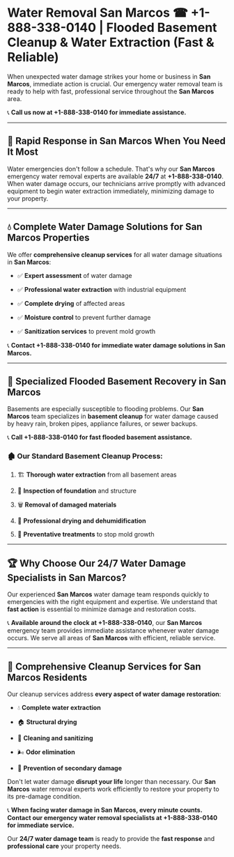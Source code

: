 # Water Removal San Marcos ☎ +1-888-338-0140 | Flooded Basement Cleanup & Water Extraction (Fast & Reliable)

When unexpected water damage strikes your home or business in **San Marcos**, immediate action is crucial. Our emergency water removal team is ready to help with fast, professional service throughout the **San Marcos** area. 

📞 **Call us now at +1-888-338-0140 for immediate assistance.**
---
## 🚀 Rapid Response in San Marcos When You Need It Most
Water emergencies don't follow a schedule. That's why our **San Marcos** emergency water removal experts are available **24/7** at **+1-888-338-0140**. When water damage occurs, our technicians arrive promptly with advanced equipment to begin water extraction immediately, minimizing damage to your property.
---
## 💧 Complete Water Damage Solutions for San Marcos Properties
We offer **comprehensive cleanup services** for all water damage situations in **San Marcos**:
- ✅ **Expert assessment** of water damage  
- ✅ **Professional water extraction** with industrial equipment  
- ✅ **Complete drying** of affected areas  
- ✅ **Moisture control** to prevent further damage  
- ✅ **Sanitization services** to prevent mold growth  
📞 **Contact +1-888-338-0140 for immediate water damage solutions in San Marcos.**
---
## 🌊 Specialized Flooded Basement Recovery in San Marcos
Basements are especially susceptible to flooding problems. Our **San Marcos** team specializes in **basement cleanup** for water damage caused by heavy rain, broken pipes, appliance failures, or sewer backups. 
📞 **Call +1-888-338-0140 for fast flooded basement assistance.**
### 🏚️ Our Standard Basement Cleanup Process:
1. 🏗️ **Thorough water extraction** from all basement areas  
2. 🔎 **Inspection of foundation** and structure  
3. 🗑️ **Removal of damaged materials**  
4. 💨 **Professional drying and dehumidification**  
5. 🚫 **Preventative treatments** to stop mold growth  
---
## 🏆 Why Choose Our 24/7 Water Damage Specialists in San Marcos?
Our experienced **San Marcos** water damage team responds quickly to emergencies with the right equipment and expertise. We understand that **fast action** is essential to minimize damage and restoration costs.
📞 **Available around the clock at +1-888-338-0140**, our **San Marcos** emergency team provides immediate assistance whenever water damage occurs. We serve all areas of **San Marcos** with efficient, reliable service.
---
## 🧹 Comprehensive Cleanup Services for San Marcos Residents
Our cleanup services address **every aspect of water damage restoration**:
- 💧 **Complete water extraction**  
- 🏠 **Structural drying**  
- 🧼 **Cleaning and sanitizing**  
- 🌬️ **Odor elimination**  
- 🚫 **Prevention of secondary damage**  
Don't let water damage **disrupt your life** longer than necessary. Our **San Marcos** water removal experts work efficiently to restore your property to its pre-damage condition.
📞 **When facing water damage in San Marcos, every minute counts. Contact our emergency water removal specialists at +1-888-338-0140 for immediate service.**
Our **24/7 water damage team** is ready to provide the **fast response** and **professional care** your property needs.

